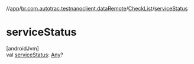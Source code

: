 //[app](../../../index.md)/[br.com.autotrac.testnanoclient.dataRemote](../index.md)/[CheckList](index.md)/[serviceStatus](service-status.md)

# serviceStatus

[androidJvm]\
val [serviceStatus](service-status.md): [Any](https://kotlinlang.org/api/latest/jvm/stdlib/kotlin/-any/index.html)?
